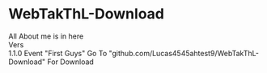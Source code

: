 # WebTakThL-Download
All About me is in here                                                                                                                                                                                                                                                                     
Vers                                                                                                                                              
1.1.0 Event "First Guys" Go To "github.com/Lucas4545ahtest9/WebTakThL-Download" For Download
